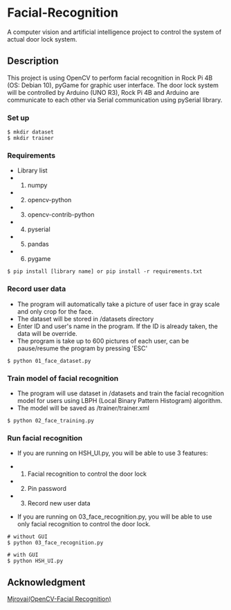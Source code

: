 # Facial-Recognition
A computer vision and artificial intelligence project to control the system of actual door lock system.

## Description

This project is using OpenCV to perform facial recognition in Rock Pi 4B (OS: Debian 10), pyGame for graphic user interface. The door lock system will be controlled by Arduino (UNO R3), Rock Pi 4B and Arduino are communicate to each other via Serial communication using pySerial library.

### Set up
```
$ mkdir dataset
$ mkdir trainer
```

### Requirements
* Library list
* 1. numpy
* 2. opencv-python
* 3. opencv-contrib-python
* 4. pyserial
* 5. pandas
* 6. pygame
```
$ pip install [library name] or pip install -r requirements.txt
```

### Record user data
* The program will automatically take a picture of user face in gray scale and only crop for the face.
* The dataset will be stored in /datasets directory
* Enter ID and user's name in the program. If the ID is already taken, the data will be override.
* The program is take up to 600 pictures of each user, can be pause/resume the program by pressing 'ESC'
```
$ python 01_face_dataset.py
```

### Train model of facial recognition
* The program will use dataset in /datasets and train the facial recognition model for users using LBPH (Local Binary Pattern Histogram) algorithm.
* The model will be saved as /trainer/trainer.xml
```
$ python 02_face_training.py
```

### Run facial recognition
* If you are running on HSH_UI.py, you will be able to use 3 features:
* 1. Facial recognition to control the door lock
* 2. Pin password
* 3. Record new user data

* If you are running on 03_face_recognition.py, you will be able to use only facial recognition to control the door lock.
```
# without GUI
$ python 03_face_recognition.py

# with GUI
$ python HSH_UI.py
```

## Acknowledgment
[Mjrovai(OpenCV-Facial Recognition)](https://github.com/Mjrovai/OpenCV-Face-Recognition)
